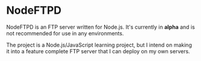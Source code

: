 NodeFTPD
========

NodeFTPD is an FTP server written for Node.js. It's currently in **alpha** and is not recommended for use in any environments. 

The project is a Node.js/JavaScript learning project, but I intend on making it into a feature complete FTP server that I can deploy on my own servers.
